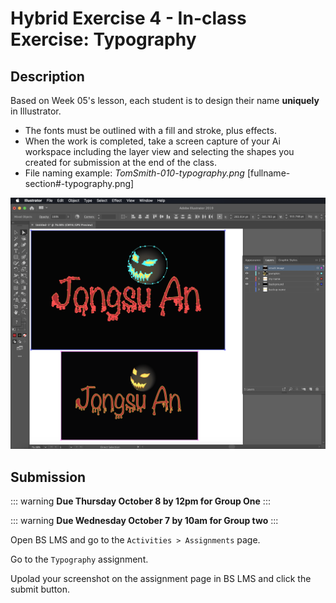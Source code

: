 # Hybrid Exercise 4 - In-class Exercise: Typography

## Description

Based on Week 05's lesson, each student is to design their name **uniquely** in Illustrator.

- The fonts must be outlined with a fill and stroke, plus effects.
- When the work is completed, take a screen capture of your Ai workspace including the layer view and selecting the shapes you created for submission at the end of the class.
- File naming example: *TomSmith-010-typography.png* [fullname-section#-typography.png]

<img src="../assets/4_typography-example.png" alt="Typography Assignment Example">

## Submission

::: warning
**Due Thursday October 8 by 12pm for Group One**
:::

::: warning
**Due Wednesday October 7 by 10am for Group two**
:::

Open BS LMS and go to the `Activities > Assignments` page.

Go to the `Typography` assignment.

Upolad your screenshot on the assignment page in BS LMS and click the submit button.
